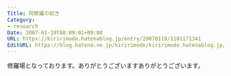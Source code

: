 ```yaml
---
Title: 阿修羅の如き
Category:
- research
Date: 2007-01-19T08:09:01+09:00
URL: https://kiririmode.hatenablog.jp/entry/20070119/1181171341
EditURL: https://blog.hatena.ne.jp/kiririmode/kiririmode.hatenablog.jp/atom/entry/8454420450078217685
---
```


修羅場となっております。ありがとうございますありがとうございます。 
